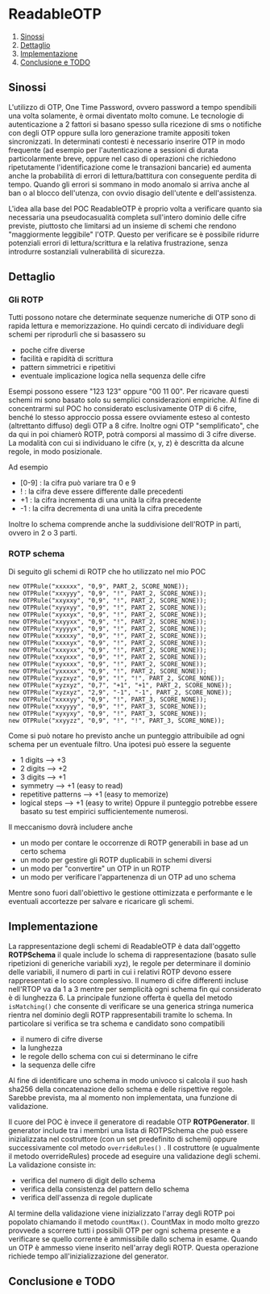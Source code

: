 # ReadableOTP

1. [Sinossi](#Sinossi)
2. [Dettaglio](#Dettaglio)
3. [Implementazione](#Implementazione)
4. [Conclusione e TODO](#Conclusione)

## Sinossi <a name="Sinossi"></a>
L'utilizzo di OTP, One Time Password, ovvero password a tempo spendibili una volta solamente, è ormai diventato molto comune.
Le tecnologie di autenticazione a 2 fattori si basano spesso sulla ricezione di sms o notifiche con degli OTP oppure sulla loro generazione tramite appositi token sincronizzati.
In determinati contesti è necessario inserire OTP in modo frequente (ad esempio per l'autenticazione a sessioni di durata particolarmente breve, oppure nel caso di operazioni che richiedono ripetutamente l'identificazione
come le transazioni bancarie) ed aumenta anche la probabilità di errori di lettura/battitura con conseguente perdita di tempo.
Quando gli errori si sommano in modo anomalo si arriva anche al ban o al blocco dell'utenza, con ovvio disagio dell'utente e dell'assistenza.

L'idea alla base del POC ReadableOTP è proprio volta a verificare quanto sia necessaria una pseudocasualità completa sull'intero dominio delle cifre previste, piuttosto che limitarsi ad un insieme di schemi che rendono 
"maggiormente leggibile" l'OTP. Questo per verificare se è possibile ridurre potenziali errori di lettura/scrittura e la relativa frustrazione, senza introdurre sostanziali vulnerabilità di sicurezza.

## Dettaglio <a name="Dettaglio"></a>

### Gli ROTP
Tutti possono notare che determinate sequenze numeriche di OTP sono di rapida lettura e memorizzazione. Ho quindi cercato di individuare degli schemi per riprodurli che si basassero su
- poche cifre diverse 
- facilità e rapidità di scrittura
- pattern simmetrici e ripetitivi
- eventuale implicazione logica nella sequenza delle cifre
  
Esempi possono essere "123 123" oppure "00 11 00". Per ricavare questi schemi mi sono basato solo su semplici considerazioni empiriche.
Al fine di concentrarmi sul POC ho considerato esclusivamente OTP di 6 cifre, benché lo stesso approccio possa essere ovviamente esteso al contesto (altrettanto diffuso) degli OTP a 8 cifre.
Inoltre ogni OTP "semplificato", che da qui in poi chiamerò ROTP, potrà comporsi al massimo di 3 cifre diverse. 
La modalità con cui si individuano le cifre (x, y, z) è descritta da alcune regole, in modo posizionale.

Ad esempio
- [0-9] : la cifra può variare tra 0 e 9
- ! : la cifra deve essere differente dalle precedenti
- +1 : la cifra incrementa di una unità la cifra precedente
- -1 : la cifra decrementa di una unità la cifra precedente

Inoltre lo schema comprende anche la suddivisione dell'ROTP in parti, ovvero in 2 o 3 parti.

### ROTP schema
Di seguito gli schemi di ROTP che ho utilizzato nel mio POC

```
new OTPRule("xxxxxx", "0,9", PART_2, SCORE_NONE));
new OTPRule("xxxyyy", "0,9", "!", PART_2, SCORE_NONE));
new OTPRule("xxyxxy", "0,9", "!", PART_2, SCORE_NONE));
new OTPRule("xyyxyy", "0,9", "!", PART_2, SCORE_NONE));
new OTPRule("xyxxyx", "0,9", "!", PART_2, SCORE_NONE));
new OTPRule("xxyyxx", "0,9", "!", PART_2, SCORE_NONE));
new OTPRule("xyyyyx", "0,9", "!", PART_2, SCORE_NONE));
new OTPRule("xxxxxy", "0,9", "!", PART_2, SCORE_NONE));
new OTPRule("xxxxyx", "0,9", "!", PART_2, SCORE_NONE));
new OTPRule("xxxyxx", "0,9", "!", PART_2, SCORE_NONE));
new OTPRule("xxyxxx", "0,9", "!", PART_2, SCORE_NONE));
new OTPRule("xyxxxx", "0,9", "!", PART_2, SCORE_NONE));
new OTPRule("yxxxxx", "0,9", "!", PART_2, SCORE_NONE));
new OTPRule("xyzxyz", "0,9", "!", "!", PART_2, SCORE_NONE));
new OTPRule("xyzxyz", "0,7", "+1", "+1", PART_2, SCORE_NONE));
new OTPRule("xyzxyz", "2,9", "-1", "-1", PART_2, SCORE_NONE));
new OTPRule("xxxxyy", "0,9", "!", PART_3, SCORE_NONE));
new OTPRule("xxyyyy", "0,9", "!", PART_3, SCORE_NONE));
new OTPRule("xyxyxy", "0,9", "!", PART_3, SCORE_NONE));
new OTPRule("xxyyzz", "0,9", "!", "!", PART_3, SCORE_NONE));
```
Come si può notare ho previsto anche un punteggio attribuibile ad ogni schema per un eventuale filtro.
Una ipotesi può essere la seguente
- 1 digits --> +3
- 2 digits --> +2
- 3 digits --> +1
- symmetry --> +1 (easy to read)
- repetitive patterns --> +1 (easy to memorize)
- logical steps --> +1 (easy to write)
Oppure il punteggio potrebbe essere basato su test empirici sufficientemente numerosi.

Il meccanismo dovrà includere anche 
- un modo per contare le occorrenze di ROTP generabili in base ad un certo schema
- un modo per gestire gli ROTP duplicabili in schemi diversi
- un modo per "convertire" un OTP in un ROTP
- un modo per verificare l'appartenenza di un OTP ad uno schema

Mentre sono fuori dall'obiettivo le gestione ottimizzata e performante e le eventuali accortezze per salvare e ricaricare gli schemi.

## Implementazione <a name="Implementazione"></a>
La rappresentazione degli schemi di ReadableOTP è data dall'oggetto <b>ROTPSchema</b> il quale include lo schema di rappresentazione
(basato sulle ripetizioni di generiche variabili xyz), le regole per determinare il dominio delle variabili, il numero di parti in cui i relativi ROTP
devono essere rappresentati e lo score complessivo.
Il numero di cifre differenti incluse nell'RTOP va da 1 a 3 mentre per semplicità ogni schema fin qui considerato è di lunghezza 6. 
La principale funzione offerta è quella del metodo ```isMatching()``` che consente di verificare se una generica stringa numerica rientra nel dominio degli ROTP rappresentabili tramite lo schema.
In particolare si verifica se tra schema e candidato sono compatibili
- il numero di cifre diverse 
- la lunghezza 
- le regole dello schema con cui si determinano le cifre
- la sequenza delle cifre

Al fine di identificare uno schema in modo univoco si calcola il suo hash sha256 della concatenazione dello schema e delle rispettive regole.
Sarebbe prevista, ma al momento non implementata, una funzione di validazione.

Il cuore del POC è invece il generatore di readable OTP <b>ROTPGenerator</b>. Il generator include tra i membri una lista di ROTPSchema che può essere inizializzata nel costruttore (con un set predefinito di schemi) oppure successivamente col metodo ```overrideRules()``` .
Il costruttore (e ugualmente il metodo overrideRules) procede ad eseguire una validazione degli schemi. La validazione consiste in:
- verifica del numero di digit dello schema
- verifica della consistenza del pattern dello schema
- verifica dell'assenza di regole duplicate

Al termine della validazione viene inizializzato l'array degli ROTP poi popolato chiamando il metodo ```countMax()```.
CountMax in modo molto grezzo provvede a scorrere tutti i possibili OTP per ogni schema presente e a verificare se quello corrente è ammissibile dallo schema in esame. Quando un OTP è ammesso viene inserito nell'array degli ROTP. Questa operazione richiede tempo all'inizializzazione del generator.

## Conclusione e TODO <a name="Conclusione"></a>


